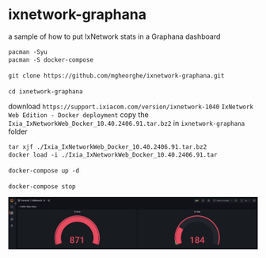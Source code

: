 # ixnetwork-graphana
a sample of how to put IxNetwork stats in a Graphana dashboard

```
pacman -Syu
pacman -S docker-compose

git clone https://github.com/mgheorghe/ixnetwork-graphana.git

cd ixnetwork-graphana
```

download `https://support.ixiacom.com/version/ixnetwork-1040` `IxNetwork Web Edition - Docker deployment`
copy the `Ixia_IxNetworkWeb_Docker_10.40.2406.91.tar.bz2` in `ixnetwork-graphana` folder

```
tar xjf ./Ixia_IxNetworkWeb_Docker_10.40.2406.91.tar.bz2
docker load -i ./Ixia_IxNetworkWeb_Docker_10.40.2406.91.tar
 
docker-compose up -d

docker-compose stop
```
![dashboard](display.jpg)
